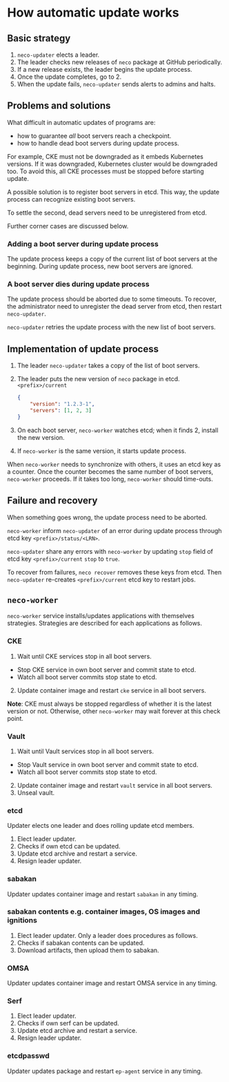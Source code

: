 How automatic update works
==========================

Basic strategy
--------------

1. `neco-updater` elects a leader.
2. The leader checks new releases of `neco` package at GitHub periodically.
3. If a new release exists, the leader begins the update process.
4. Once the update completes, go to 2.
5. When the update fails, `neco-updater` sends alerts to admins and halts.

Problems and solutions
----------------------

What difficult in automatic updates of programs are:

* how to guarantee *all* boot servers reach a checkpoint.
* how to handle dead boot servers during update process.

For example, CKE must not be downgraded as it embeds Kubernetes versions.
If it was downgraded, Kubernetes cluster would be downgraded too.
To avoid this, all CKE processes must be stopped before starting update.

A possible solution is to register boot servers in etcd.
This way, the update process can recognize existing boot servers.

To settle the second, dead servers need to be unregistered from etcd.

Further corner cases are discussed below.

### Adding a boot server during update process

The update process keeps a copy of the current list of boot servers
at the beginning.  During update process, new boot servers are ignored.

### A boot server dies during update process

The update process should be aborted due to some timeouts.  To recover,
the administrator need to unregister the dead server from etcd, then
restart `neco-updater`.

`neco-updater` retries the update process with the new list of boot servers.

Implementation of update process
--------------------------------

1. The leader `neco-updater` takes a copy of the list of boot servers.
2. The leader puts the new version of `neco` package in etcd.  `<prefix>/current`

    ```json
    {
        "version": "1.2.3-1",
        "servers": [1, 2, 3]
    }
    ```

3. On each boot server, `neco-worker` watches etcd; when it finds 2, install the new version.
4. If `neco-worker` is the same version, it starts update process.

When `neco-worker` needs to synchronize with others, it uses an etcd key as a counter.
Once the counter becomes the same number of boot servers, `neco-worker` proceeds.
If it takes too long, `neco-worker` should time-outs.

Failure and recovery
--------------------

When something goes wrong, the update process need to be aborted.

`neco-worker` inform `neco-updater` of an error during update process
through etcd key `<prefix>/status/<LRN>`.

`neco-updater` share any errors with `neco-worker` by updating `stop`
field of etcd key `<prefix>/current` `stop` to `true`.

To recover from failures, `neco recover` removes these keys from etcd.
Then `neco-updater` re-creates `<prefix>/current` etcd key to restart jobs.

`neco-worker`
-------------

`neco-worker` service installs/updates applications with themselves strategies.
Strategies are described for each applications as follows.

### CKE

1. Wait until CKE services stop in all boot servers.
  - Stop CKE service in own boot server and commit state to etcd.
  - Watch all boot server commits stop state to etcd.
2. Update container image and restart `cke` service in all boot servers.

**Note**:
CKE must always be stopped regardless of whether it is the latest version or not.
Otherwise, other `neco-worker` may wait forever at this check point.

### Vault

1. Wait until Vault services stop in all boot servers.
  - Stop Vault service in own boot server and commit state to etcd.
  - Watch all boot server commits stop state to etcd.
2. Update container image and restart `vault` service in all boot servers.
3. Unseal vault.

### etcd

Updater elects one leader and does rolling update etcd members.

1. Elect leader updater.
2. Checks if own etcd can be updated.
3. Update etcd archive and restart a service.
4. Resign leader updater.

### sabakan

Updater updates container image and restart `sabakan` in any timing.

### sabakan contents e.g. container images, OS images and ignitions

1. Elect leader updater. Only a leader does procedures as follows.
2. Checks if sabakan contents can be updated.
3. Download artifacts, then upload them to sabakan.

### OMSA

Updater updates container image and restart OMSA service in any timing.

### Serf

1. Elect leader updater.
2. Checks if own serf can be updated.
3. Update etcd archive and restart a service.
4. Resign leader updater.

### etcdpasswd

Updater updates package and restart `ep-agent` service in any timing.
